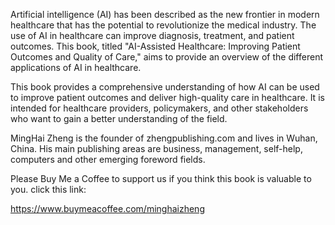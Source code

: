 
Artificial intelligence (AI) has been described as the new frontier in modern healthcare that has the potential to revolutionize the medical industry. The use of AI in healthcare can improve diagnosis, treatment, and patient outcomes. This book, titled "AI-Assisted Healthcare: Improving Patient Outcomes and Quality of Care," aims to provide an overview of the different applications of AI in healthcare.

This book provides a comprehensive understanding of how AI can be used to improve patient outcomes and deliver high-quality care in healthcare. It is intended for healthcare providers, policymakers, and other stakeholders who want to gain a better understanding of the field.

MingHai Zheng is the founder of zhengpublishing.com and lives in Wuhan, China. His main publishing areas are business, management, self-help, computers and other emerging foreword fields.

Please Buy Me a Coffee to support us if you think this book is valuable to you. click this link:

https://www.buymeacoffee.com/minghaizheng
